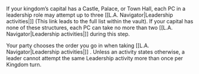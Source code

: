 If your kingdom’s capital has a Castle, Palace, or Town Hall, each PC in a leadership role may attempt up to three [[L.A. Navigator|Leadership activities|]] (This link leads to the full list within the vault). If your capital has none of these structures,
each PC can take no more than two [[L.A. Navigator|Leadership activities|]] during this step.

Your party chooses the order you go in when taking [[L.A. Navigator|Leadership activities|]] . Unless an activity
states otherwise, a leader cannot attempt the same Leadership activity more than once per Kingdom turn.